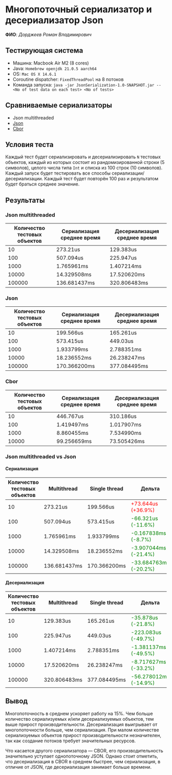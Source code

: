 # Многопоточный сериализатор и десериализатор Json
**ФИО**: *Дорджеев Роман Владимирович*
## Тестирующая система
- Машина: Macbook Air M2 (8 cores)
- Java: `Homebrew openjdk 21.0.5 aarch64`
- OS: `Mac OS X 14.6.1`
- Coroutine dispatcher: `FixedThreadPool` на 8 потоков
- Команда запуска: `java -jar JsonSerialization-1.0-SNAPSHOT.jar -- <No of test data on each test> <No of tests>`

## Сравниваемые сериализаторы

- Json multithreaded
- [Json](https://kotlinlang.org/api/kotlinx.serialization/kotlinx-serialization-json/kotlinx.serialization.json/-json/)
- [Cbor](https://kotlinlang.org/api/kotlinx.serialization/kotlinx-serialization-cbor/kotlinx.serialization.cbor/-cbor/)

## Условия теста

Каждый тест будет сериализировать и десериализировать `N` тестовых
объектов, каждый из которых состоит из рандомизированной строки (5 символов),
целого числа типа `Int` и списка из 100 строк (10 символов). Каждый запуск
будет тестировать все способы сериализации/десериализации. Каждый тест
будет повторён 100 раз и результатом будет браться среднее значение.

## Результаты

### Json multithreaded

| Количество тестовых объектов | Сериализация среднее время | Десериализация среднее время |
|------------------------------|----------------------------|------------------------------|
| 10                           | 273.21us                   | 129.383us                    |
| 100                          | 507.094us                  | 225.947us                    |
| 1000                         | 1.765961ms                 | 1.407214ms                   |
| 10000                        | 14.329508ms                | 17.520620ms                  |
| 100000                       | 136.681437ms               | 320.806483ms                 |

### Json

| Количество тестовых объектов | Сериализация среднее время | Десериализация среднее время |
|------------------------------|----------------------------|------------------------------|
| 10                           | 199.566us                  | 165.261us                    |
| 100                          | 573.415us                  | 449.03us                     |
| 1000                         | 1.933799ms                 | 2.788351ms                   |
| 10000                        | 18.236552ms                | 26.238247ms                  |
| 100000                       | 170.366200ms               | 377.084495ms                 |

### Cbor

| Количество тестовых объектов | Сериализация среднее время | Десериализация среднее время |
|------------------------------|----------------------------|------------------------------|
| 10                           | 446.767us                  | 310.186us                    |
| 100                          | 1.419497ms                 | 1.017907ms                   |
| 1000                         | 8.860455ms                 | 7.534990ms                   |
| 10000                        | 99.256659ms                | 73.505426ms                  |

### Json multithreaded vs Json

#### Сериализация

| Количество тестовых объектов | Multithread   | Single thread | Дельта                                                 |
|------------------------------|---------------|---------------|--------------------------------------------------------|
| 10                           | 273.21us      | 199.566us     | <span style="color:red">+73.644us (+36.9%)</span>      |
| 100                          | 507.094us     | 573.415us     | <span style="color:green">-66.321us (-11.6%)</span>    |
| 1000                         | 1.765961ms    | 1.933799ms    | <span style="color:green">-0.167838ms (-8.7%)</span>   |
| 10000                        | 14.329508ms   | 18.236552ms   | <span style="color:green">-3.907044ms (-21.4%)</span>  |
| 100000                       | 136.681437ms  | 170.366200ms  | <span style="color:green">-33.684763ms (-20.2%)</span> |

#### Десериализация

| Количество тестовых объектов | Multithread   | Single thread | Дельта                                                 |
|------------------------------|---------------|---------------|--------------------------------------------------------|
| 10                           | 129.383us     | 165.261us     | <span style="color:green">-35.878us (-21.8%)</span>    |
| 100                          | 225.947us     | 449.03us      | <span style="color:green">-223.083us (-49.7%)</span>   |
| 1000                         | 1.407214ms    | 2.788351ms    | <span style="color:green">-1.381137ms (-49.5%)</span>  |
| 10000                        | 17.520620ms   | 26.238247ms   | <span style="color:green">-8.717627ms (-33.2%)</span>  |
| 100000                       | 320.806483ms  | 377.084495ms  | <span style="color:green">-56.278012ms (-14.9%)</span> |


## Вывод

Многопоточность в среднем ускоряет работу на 15%. Чем больше количество сериализуемых и/или десериализуемых объектов, тем выше прирост производительности. Десериализация выигрывает от многопоточности больше, чем сериализация. При малом количестве сериализуемых объектов прирост производительности незначителен, так как создание потоков требует значительных ресурсов.

Что касается другого сериализатора — CBOR, его производительность значительно уступает однопоточному JSON. Однако стоит отметить, что десериализация в CBOR в среднем быстрее, чем сериализация, в отличие от JSON, где десериализация занимает больше времени.
